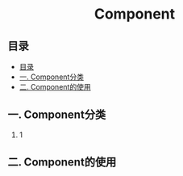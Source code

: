 <h1 align=center>Component</h1>

## 目录
- [目录](#目录)
- [一. Component分类](#一-component分类)
- [二. Component的使用](#二-component的使用)


## 一. Component分类

1. 1

## 二. Component的使用